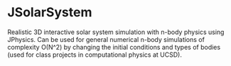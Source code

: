 # JSolarSystem
Realistic 3D interactive solar system simulation with n-body physics using JPhysics. Can be used for general numerical n-body simulations of complexity O(N^2) by changing the initial conditions and types of bodies (used for class projects in computational physics at UCSD).
